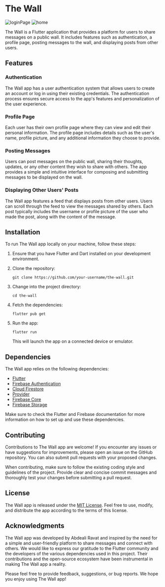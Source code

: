 # The Wall

  ![loginPage](https://github.com/AbdealiRavat/the-wall/assets/71277590/0f0d39ba-a439-43a7-8082-7e2a05e5c875) ![home](https://github.com/AbdealiRavat/the-wall/assets/71277590/23d88da3-1aac-4fcb-b6f6-4f5397a20ce5)


The Wall is a Flutter application that provides a platform for users to share messages on a public wall. It includes features such as authentication, a profile page, posting messages to the wall, and displaying posts from other users.

## Features

### Authentication

The Wall app has a user authentication system that allows users to create an account or log in using their existing credentials. The authentication process ensures secure access to the app's features and personalization of the user experience.

### Profile Page

Each user has their own profile page where they can view and edit their personal information. The profile page includes details such as the user's name, profile picture, and any additional information they choose to provide.

### Posting Messages

Users can post messages on the public wall, sharing their thoughts, updates, or any other content they wish to share with others. The app provides a simple and intuitive interface for composing and submitting messages to be displayed on the wall.

### Displaying Other Users' Posts

The Wall app features a feed that displays posts from other users. Users can scroll through the feed to view the messages shared by others. Each post typically includes the username or profile picture of the user who made the post, along with the content of the message.

## Installation

To run The Wall app locally on your machine, follow these steps:

1. Ensure that you have Flutter and Dart installed on your development environment.

2. Clone the repository:

   ```
   git clone https://github.com/your-username/the-wall.git
   ```

3. Change into the project directory:

   ```
   cd the-wall
   ```

4. Fetch the dependencies:

   ```
   flutter pub get
   ```

5. Run the app:

   ```
   flutter run
   ```

   This will launch the app on a connected device or emulator.

## Dependencies

The Wall app relies on the following dependencies:

- [Flutter](https://flutter.dev)
- [Firebase Authentication](https://firebase.flutter.dev/docs/auth/overview)
- [Cloud Firestore](https://firebase.flutter.dev/docs/firestore/overview)
- [Provider](https://pub.dev/packages/provider)
- [Firebase Core](https://pub.dev/packages/firebase_core)
- [Firebase Storage](https://firebase.flutter.dev/docs/storage/overview)

Make sure to check the Flutter and Firebase documentation for more information on how to set up and use these dependencies.

## Contributing

Contributions to The Wall app are welcome! If you encounter any issues or have suggestions for improvements, please open an issue on the GitHub repository. You can also submit pull requests with your proposed changes.

When contributing, make sure to follow the existing coding style and guidelines of the project. Provide clear and concise commit messages and thoroughly test your changes before submitting a pull request.

## License

The Wall app is released under the [MIT License](https://opensource.org/licenses/MIT). Feel free to use, modify, and distribute the app according to the terms of this license.

## Acknowledgments

The Wall app was developed by Abdeali Ravat and inspired by the need for a simple and user-friendly platform to share messages and connect with others. We would like to express our gratitude to the Flutter community and the developers of the various dependencies used in this project. Their contributions and the open-source ecosystem have been instrumental in making The Wall app a reality.

Please feel free to provide feedback, suggestions, or bug reports. We hope you enjoy using The Wall app!
